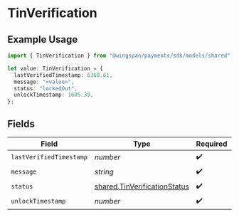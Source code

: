 # TinVerification

## Example Usage

```typescript
import { TinVerification } from "@wingspan/payments/sdk/models/shared";

let value: TinVerification = {
  lastVerifiedTimestamp: 6360.61,
  message: "<value>",
  status: "lockedOut",
  unlockTimestamp: 1605.39,
};
```

## Fields

| Field                                                                               | Type                                                                                | Required                                                                            | Description                                                                         |
| ----------------------------------------------------------------------------------- | ----------------------------------------------------------------------------------- | ----------------------------------------------------------------------------------- | ----------------------------------------------------------------------------------- |
| `lastVerifiedTimestamp`                                                             | *number*                                                                            | :heavy_check_mark:                                                                  | N/A                                                                                 |
| `message`                                                                           | *string*                                                                            | :heavy_check_mark:                                                                  | N/A                                                                                 |
| `status`                                                                            | [shared.TinVerificationStatus](../../../sdk/models/shared/tinverificationstatus.md) | :heavy_check_mark:                                                                  | N/A                                                                                 |
| `unlockTimestamp`                                                                   | *number*                                                                            | :heavy_check_mark:                                                                  | N/A                                                                                 |
